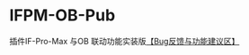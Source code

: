 # IFPM-OB-Pub
插件IF-Pro-Max 与OB 联动功能实装版[【Bug反馈与功能建议区】](https://github.com/Darkluna999/IFPM-OB-Pub/issues/new/choose)
